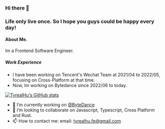 ### Hi there 👋

### Life only live once. So I hope you guys could be happy every day!

#### About Me.
Im a Frontend Software Engineer.
##### Work Experience
- I have been working on Tencent's Wechat Team at 2021/04 to 2022/05, focusing on Cross-Platform at that time.
- Now, Im working on Bytedance since 2022/06 to today.

[![TyrealHu's GitHub stats](https://github-readme-stats.vercel.app/api?username=tyrealhu)](https://github.com/anuraghazra/github-readme-stats)


- 🔭 I’m currently working on [@ByteDance](https://www.bytedance.com/en/)
- 👯 I’m looking to collaborate on Javascript, Typescript, Cross Platform and Rust.
- 📫 How to contact me: email: tyrealhu.fe@gmail.com
